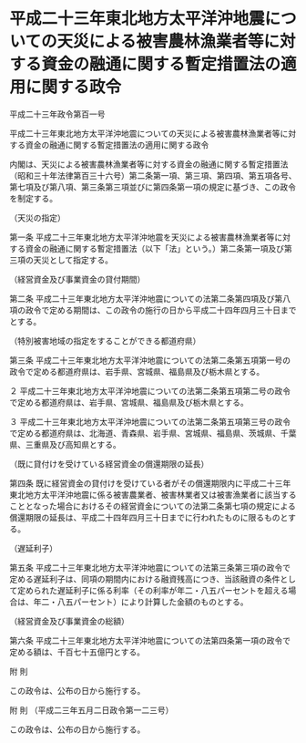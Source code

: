 # 平成二十三年東北地方太平洋沖地震についての天災による被害農林漁業者等に対する資金の融通に関する暫定措置法の適用に関する政令

平成二十三年政令第百一号

平成二十三年東北地方太平洋沖地震についての天災による被害農林漁業者等に対する資金の融通に関する暫定措置法の適用に関する政令

内閣は、天災による被害農林漁業者等に対する資金の融通に関する暫定措置法（昭和三十年法律第百三十六号）第二条第一項、第三項、第四項、第五項各号、第七項及び第八項、第三条第三項並びに第四条第一項の規定に基づき、この政令を制定する。

（天災の指定）

第一条 平成二十三年東北地方太平洋沖地震を天災による被害農林漁業者等に対する資金の融通に関する暫定措置法（以下「法」という。）第二条第一項及び第三項の天災として指定する。

（経営資金及び事業資金の貸付期間）

第二条 平成二十三年東北地方太平洋沖地震についての法第二条第四項及び第八項の政令で定める期間は、この政令の施行の日から平成二十四年四月三十日までとする。

（特別被害地域の指定をすることができる都道府県）

第三条 平成二十三年東北地方太平洋沖地震についての法第二条第五項第一号の政令で定める都道府県は、岩手県、宮城県、福島県及び栃木県とする。

２ 平成二十三年東北地方太平洋沖地震についての法第二条第五項第二号の政令で定める都道府県は、岩手県、宮城県、福島県及び栃木県とする。

３ 平成二十三年東北地方太平洋沖地震についての法第二条第五項第三号の政令で定める都道府県は、北海道、青森県、岩手県、宮城県、福島県、茨城県、千葉県、三重県及び高知県とする。

（既に貸付けを受けている経営資金の償還期限の延長）

第四条 既に経営資金の貸付けを受けている者がその償還期限内に平成二十三年東北地方太平洋沖地震に係る被害農業者、被害林業者又は被害漁業者に該当することとなった場合におけるその経営資金についての法第二条第七項の規定による償還期限の延長は、平成二十四年四月三十日までに行われたものに限るものとする。

（遅延利子）

第五条 平成二十三年東北地方太平洋沖地震についての法第三条第三項の政令で定める遅延利子は、同項の期間内における融資残高につき、当該融資の条件として定められた遅延利子に係る利率（その利率が年二・八五パーセントを超える場合は、年二・八五パーセント）により計算した金額のものとする。

（経営資金及び事業資金の総額）

第六条 平成二十三年東北地方太平洋沖地震についての法第四条第一項の政令で定める額は、千百七十五億円とする。

附 則

この政令は、公布の日から施行する。

附 則 （平成二三年五月二日政令第一二三号）

この政令は、公布の日から施行する。
